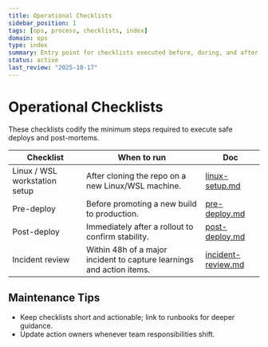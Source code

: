 ```yaml
---
title: Operational Checklists
sidebar_position: 1
tags: [ops, process, checklists, index]
domain: ops
type: index
summary: Entry point for checklists executed before, during, and after deployments
status: active
last_review: "2025-10-17"
---
```


# Operational Checklists

These checklists codify the minimum steps required to execute safe deploys and post-mortems.

| Checklist | When to run | Doc |
|-----------|-------------|-----|
| Linux / WSL workstation setup | After cloning the repo on a new Linux/WSL machine. | [linux-setup.md](linux-setup.md) |
| Pre-deploy | Before promoting a new build to production. | [pre-deploy.md](pre-deploy.md) |
| Post-deploy | Immediately after a rollout to confirm stability. | [post-deploy.md](post-deploy.md) |
| Incident review | Within 48h of a major incident to capture learnings and action items. | [incident-review.md](incident-review.md) |

## Maintenance Tips

- Keep checklists short and actionable; link to runbooks for deeper guidance.
- Update action owners whenever team responsibilities shift.
